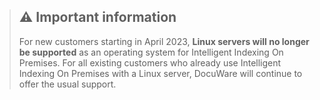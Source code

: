 > ## :warning: Important information
> 
> For new customers starting in April 2023, **Linux servers will no longer be supported** as an operating system for Intelligent Indexing On Premises. For all existing customers who already use Intelligent Indexing On Premises with a Linux server, DocuWare will continue to offer the usual support.
